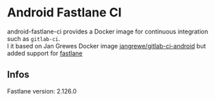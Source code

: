 # Android Fastlane CI
android-fastlane-ci provides a Docker image for continuous integration such as `gitlab-ci`.  
I it based on Jan Grewes Docker image [jangrewe/gitlab-ci-android](https://github.com/jangrewe/gitlab-ci-android) but added support for [fastlane](https://fastlane.tools/) 

## Infos

Fastlane version: 2.126.0
